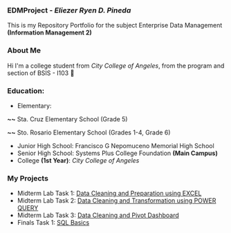 ### EDMProject - _Eliezer Ryen D. Pineda_
This is my Repository Portfolio for the subject Enterprise Data Management **(Information Management 2)**
### About Me
Hi I'm a college student from _City College of Angeles_, from the program and section of BSIS - I103 📓
### Education:
- Elementary:

**~~** Sta. Cruz Elementary School (Grade 5)

**~~** Sto. Rosario Elementary School (Grades 1-4, Grade 6)
- Junior High School: Francisco G Nepomuceno Memorial High School
- Senior High School: Systems Plus College Foundation **(Main Campus)**
- College **(1st Year)**: _City College of Angeles_
### My Projects
- Midterm Lab Task 1: [Data Cleaning and Preparation using EXCEL](https://github.com/ryyyysoul/EDMPortfolio/tree/main/Midterm%20Task%201)
- Midterm Lab Task 2: [Data Cleaning and Transformation using POWER QUERY](https://github.com/ryyyysoul/EDMPortfolio/tree/main/Midterm%20Task%202)
- Midterm Lab Task 3: [Data Cleaning and Pivot Dashboard](https://github.com/ryyyysoul/EDMPortfolio/tree/main/Midterm%20Task%203)
- Finals Task 1: [SQL Basics](https://github.com/ryyyysoul/EDMPortfolio/tree/main/Finals%20Task%201)
